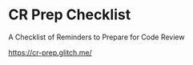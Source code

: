 # CR Prep Checklist

A Checklist of Reminders to Prepare for Code Review

https://cr-prep.glitch.me/

